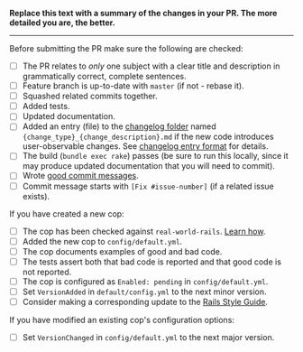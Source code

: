 **Replace this text with a summary of the changes in your PR.
The more detailed you are, the better.**

-----------------

Before submitting the PR make sure the following are checked:

* [ ] The PR relates to _only_ one subject with a clear title and description in grammatically correct, complete sentences.
* [ ] Feature branch is up-to-date with `master` (if not - rebase it).
* [ ] Squashed related commits together.
* [ ] Added tests.
* [ ] Updated documentation.
* [ ] Added an entry (file) to the [changelog folder](https://github.com/rubocop/rubocop-rails/blob/master/changelog/) named `{change_type}_{change_description}.md` if the new code introduces user-observable changes. See [changelog entry format](https://github.com/rubocop/rubocop/blob/master/CONTRIBUTING.md#changelog-entry-format) for details.
* [ ] The build (`bundle exec rake`) passes (be sure to run this locally, since it may produce updated documentation that you will need to commit).
* [ ] Wrote [good commit messages][1].
* [ ] Commit message starts with `[Fix #issue-number]` (if a related issue exists).

If you have created a new cop:

* [ ] The cop has been checked against `real-world-rails`. [Learn how](https://github.com/rubocop/rubocop-rails/blob/master/CONTRIBUTING.md#real-world-rails).
* [ ] Added the new cop to `config/default.yml`.
* [ ] The cop documents examples of good and bad code.
* [ ] The tests assert both that bad code is reported and that good code is not reported.
* [ ] The cop is configured as `Enabled: pending` in `config/default.yml`.
* [ ] Set `VersionAdded` in `default/config.yml` to the next minor version.
* [ ] Consider making a corresponding update to the [Rails Style Guide](https://github.com/rubocop/rails-style-guide).

If you have modified an existing cop's configuration options:

* [ ] Set `VersionChanged` in `config/default.yml` to the next major version.

[1]: https://chris.beams.io/posts/git-commit/
